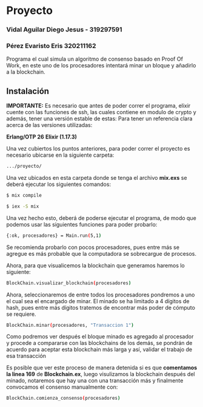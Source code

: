 # Proyecto

### Vidal Aguilar Diego Jesus - 319297591

### Pérez Evaristo Eris 320211162

Programa el cual simula un algoritmo de consenso basado en Proof Of Work, en este uno de los procesadores intentará minar un bloque y añadirlo a la blockchain.

## Instalación
**IMPORTANTE:**
Es necesario que antes de poder correr el programa, elixir cuente con las funciones de ssh, las cuales contiene en modulo de crypto y además, tener una versión estable de estas:
Para tener un referencia clara acerca de las versiones utilizadas:

**Erlang/OTP 26**
**Elixir (1.17.3)**

Una vez cubiertos los puntos anteriores, para poder correr el proyecto es necesario ubicarse en la siguiente carpeta:

```bash
.../proyecto/
```

Una vez ubicados en esta carpeta donde se tenga el archivo **mix.exs** se deberá ejecutar los siguientes comandos:

```bash
$ mix compile
```

```bash
$ iex -S mix
```

Una vez hecho esto, deberá de poderse ejecutar el programa, de modo que podemos usar las siguientes funciones para poder probarlo:

```bash
{:ok, procesadores} = Main.run(5,1)
```

Se recomienda probarlo con pocos procesadores, pues entre más se agregue es más probable que la computadora se sobrecargue de procesos. 

Ahora, para que visualicemos la blockchain que generamos haremos lo siguiente:

```bash
BlockChain.visualizar_blockchain(procesadores)
```

Ahora, seleccionaremos de entre todos los procesadores pondremos a uno el cual sea el encargado de minar. El minado se ha limitado a 4 dígitos de hash, pues entre más dígitos tratemos de encontrar más poder de cómputo se requiere.

```bash
BlockChain.minar(procesadores, "Transaccion 1")
```

Como podremos ver después el bloque minado es agregado al procesador y procede a compararse con las blockchains de los demás, se pondrán de acuerdo para aceptar esta blockchain más larga y así, validar el trabajo de esa transacción

Es posible que ver este proceso de manera detenida si es que **comentamos la linea 169** de **Blockchain.ex**, luego visulizamos la blockchain después del minado, notaremos que hay una con una transacción más y finalmente convocamos el consenso manualmente con:

```bash
BlockChain.comienza_consenso(procesadores)
```